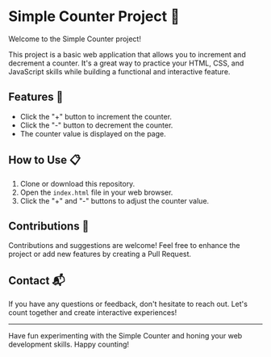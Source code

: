 # Simple Counter Project 🔢

Welcome to the Simple Counter project!

This project is a basic web application that allows you to increment and decrement a counter. It's a great way to practice your HTML, CSS, and JavaScript skills while building a functional and interactive feature.

## Features 🎯

- Click the "+" button to increment the counter.
- Click the "-" button to decrement the counter.
- The counter value is displayed on the page.

## How to Use 📋

1. Clone or download this repository.
2. Open the `index.html` file in your web browser.
3. Click the "+" and "-" buttons to adjust the counter value.

## Contributions 🤝

Contributions and suggestions are welcome! Feel free to enhance the project or add new features by creating a Pull Request.

## Contact 📬

If you have any questions or feedback, don't hesitate to reach out. Let's count together and create interactive experiences!

---

Have fun experimenting with the Simple Counter and honing your web development skills. Happy counting!
